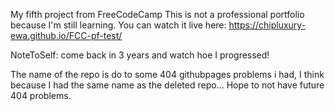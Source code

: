 My fifth project from FreeCodeCamp This is not a professional portfolio because I'm still learning.
You can watch it live here: https://chipluxury-ewa.github.io/FCC-pf-test/

NoteToSelf: come back in 3 years and watch hoe I progressed!

The name of the repo is do to some 404 githubpages problems i had, I think because I had the same name as the deleted repo...
Hope to not have future 404 problems.
